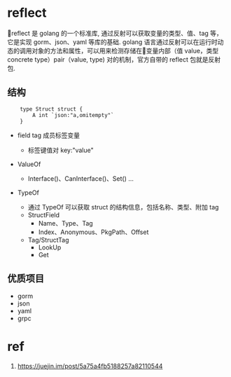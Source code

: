 # reflect
reflect 是 golang 的一个标准库, 通过反射可以获取变量的类型、值、tag 等，它是实现 gorm、json、yaml 等库的基础. golang 语言通过反射可以在运行时动态的调用对象的方法和属性，可以用来检测存储在变量内部（值 value，类型 concrete type）pair（value, type) 对的机制，官方自带的 reflect 包就是反射包. 


## 结构

        type Struct struct {
            A int `json:"a,omitempty"`
        }

+ field tag 成员标签变量
    - 标签键值对 key:"value"

+ ValueOf
    - Interface()、CanInterface()、Set() ... 
+ TypeOf
    - 通过 TypeOf 可以获取 struct 的结构信息，包括名称、类型、附加 tag
    - StructField
        - Name、Type、Tag
        - Index、Anonymous、PkgPath、Offset
    - Tag/StructTag
        - LookUp
        - Get

## 优质项目
+ gorm
+ json
+ yaml
+ grpc


# ref
1. https://juejin.im/post/5a75a4fb5188257a82110544